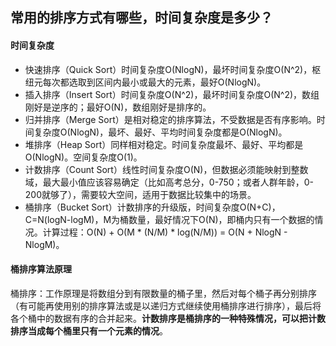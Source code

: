 ## 常用的排序方式有哪些，时间复杂度是多少？
#### 时间复杂度

- 快速排序（Quick Sort）时间复杂度O(NlogN)，最坏时间复杂度O(N^2)，枢纽元每次都选取到区间内最小或最大的元素，最好O(NlogN)。
- 插入排序（Insert Sort）时间复杂度O(N^2)，最坏时间复杂度O(N^2)，数组刚好是逆序的；最好O(N)，数组刚好是排序的。
- 归并排序（Merge Sort）是相对稳定的排序算法，不受数据是否有序影响。时间复杂度O(NlogN)，最坏、最好、平均时间复杂度都是O(NlogN)。
- 堆排序（Heap Sort）同样相对稳定。时间复杂度最坏、最好、平均都是O(NlogN)。空间复杂度O(1)。
- 计数排序（Count Sort）线性时间复杂度O(N)，但数据必须能映射到整数域，最大最小值应该容易确定（比如高考总分，0-750；或者人群年龄，0-200就够了），需要较大空间，适用于数据比较集中的场景。
- 桶排序（Bucket Sort）计数排序的升级版，时间复杂度O(N+C)，C=N(logN-logM)，M为桶数量，最好情况下O(N)，即桶内只有一个数据的情况。计算过程：O(N) + O(M \* (N/M) \* log(N/M)) = O(N + NlogN - NlogM)。

#### 桶排序算法原理
桶排序：工作原理是将数组分到有限数量的桶子里，然后对每个桶子再分别排序（有可能再使用别的排序算法或是以递归方式继续使用桶排序进行排序），最后将各个桶中的数据有序的合并起来。**计数排序是桶排序的一种特殊情况，可以把计数排序当成每个桶里只有一个元素的情况**。